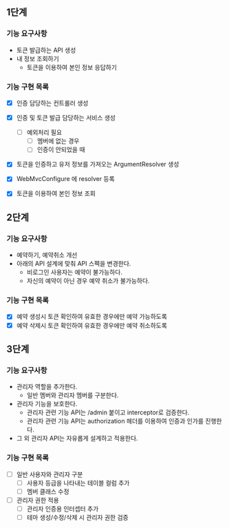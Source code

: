 ## 1단계

### 기능 요구사항
- 토큰 발급하는 API 생성
- 내 정보 조회하기
  - 토큰을 이용하여 본인 정보 응답하기

### 기능 구현 목록
- [x] 인증 담당하는 컨트롤러 생성
- [x] 인증 및 토큰 발급 담당하는 서비스 생성
  - [ ] 예외처리 필요
    - [ ] 멤버에 없는 경우
    - [ ] 인증이 안되었을 때
- [x] 토큰을 인증하고 유저 정보를 가져오는 ArgumentResolver 생성
- [x] WebMvcConfigure 에 resolver 등록
- [x] 토큰을 이용하여 본인 정보 조회


## 2단계

### 기능 요구사항
- 예약하기, 예약취소 개선
- 아래의 API 설계에 맞춰 API 스펙을 변경한다.
  - 비로그인 사용자는 예약이 불가능하다.
  - 자신의 예약이 아닌 경우 예약 취소가 불가능하다.

### 기능 구현 목록
- [x] 예약 생성시 토큰 확인하여 유효한 경우에만 예약 가능하도록
- [x] 예약 삭제시 토큰 확인하여 유효한 경우에만 예약 취소하도록

## 3단계

### 기능 요구사항
- 관리자 역할을 추가한다.
  - 일반 멤버와 관리자 멤버를 구분한다.
- 관리자 기능을 보호한다.
  - 관리자 관련 기능 API는 /admin 붙이고 interceptor로 검증한다.
  - 관리자 관련 기능 API는 authorization 헤더를 이용하여 인증과 인가를 진행한다.
- 그 외 관리자 API는 자유롭게 설계하고 적용한다.

### 기능 구현 목록
- [ ] 일반 사용자와 관리자 구분
  - [ ] 사용자 등급을 나타내는 테이블 컬럼 추가
  - [ ] 멤버 클래스 수정
- [ ] 관리자 권한 적용
  - [ ] 관리자 인증용 인터셉터 추가
  - [ ] 테마 생성/수정/삭제 시 관리자 권한 검증